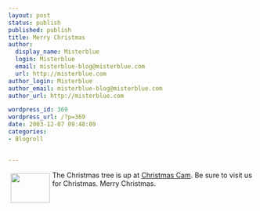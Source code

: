 ```yaml
---
layout: post
status: publish
published: publish
title: Merry Christmas
author:
  display_name: Misterblue
  login: Misterblue
  email: misterblue-blog@misterblue.com
  url: http://misterblue.com
author_login: Misterblue
author_email: misterblue-blog@misterblue.com
author_url: http://misterblue.com

wordpress_id: 369
wordpress_url: /?p=369
date: 2003-12-07 09:48:09
categories:
- Blogroll


---
```

<img src="http://www.livingroomcam.us/latest3.jpg"
   height="60" width="80" style="float: left; margin: 5px" />
<p>
The Christmas tree is up at
<a href="http://ChristmasCam.us/">Christmas Cam</a>.
Be sure to visit us for Christmas.
Merry Christmas.
</p>
